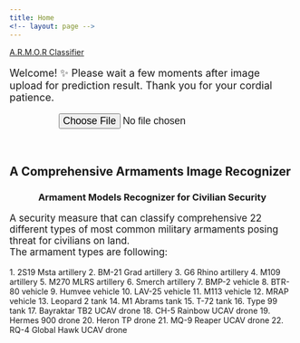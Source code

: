 ```yaml
---
title: Home
<!-- layout: page -->
---
```


<!-- Frontend Machine learning user interface. Data are handled by API-->
<a id="forkme_banner" href="#">A.R.M.O.R Classifier</a>
<p style="font-size:18px;">  Welcome! ✨ Please wait a few moments after image upload for prediction result. Thank you for your cordial patience.</p>

<div style="display: flex; justify-content: center">
    <input id="photo" type="file" style="font-size:17.5px; height:44px">
</div>
<div id="results" style="text-align: center"></div>
<br>

<!-- Description section -->
<h2> A Comprehensive Armaments Image Recognizer </h2>
<h3 style="text-align: center"> Armament Models Recognizer for Civilian Security </h3>
<p style="font-size:17px;"> A security measure that can classify comprehensive 22 different types of most common military armaments posing threat for civilians on land. <br> 
The armament types are following: </p>
1.  2S19 Msta artillery
2.  BM-21 Grad artillery
3.  G6 Rhino artillery
4.  M109 artillery
5.  M270 MLRS artillery
6.  Smerch artillery
7.  BMP-2 vehicle
8.  BTR-80 vehicle
9.  Humvee vehicle
10. LAV-25 vehicle
11. M113 vehicle
12. MRAP vehicle
13. Leopard 2 tank
14. M1 Abrams tank
15. T-72 tank
16. Type 99 tank
17. Bayraktar TB2 UCAV drone
18. CH-5 Rainbow UCAV drone
19. Hermes 900 drone
20. Heron TP drone
21. MQ-9 Reaper UCAV drone
22. RQ-4 Global Hawk UCAV drone

<!-- ARMOR classifier API & output messaging-->
<script>
    async function loaded(reader) {   
        const response = await fetch("https://tanvir-ishraq-armor-armament-models-recognizer.hf.space/run/predict", {
                method: "POST", headers: { "Content-Type": "application/json" },
                body: JSON.stringify( {data: [reader.result]} )
            } 
        ); 
        const json = await response.json();
        console.log(json);
        console.log(json['data'][0]);
        const label = json['data'][0]['label'];
        const probability = json['data'][0]['confidences'][0]['confidence] ;
        results.innerHTML = `<img src = "${reader.result}" width="500"> 
                            <h4> Best Match: ${label} (${probability}% prediction) </h4>
                            <p> <strong>Result: ${label} (${probability}% pattern match)</strong> </p>`; //results
    }

    function read() {
        const reader = new FileReader();
        reader.addEventListener('load', () => loaded(reader))
        reader.readAsDataURL(photo.files[0]);
    }
    
    photo.addEventListener('input', read);
</script>
